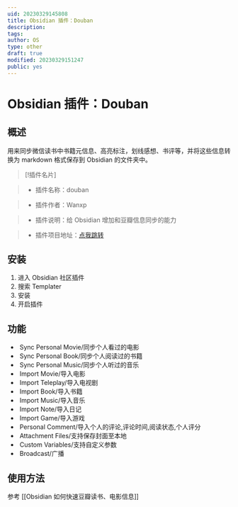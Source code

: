 ```yaml
---
uid: 20230329145808
title: Obsidian 插件：Douban
description: 
tags: 
author: OS
type: other
draft: true
modified: 20230329151247
public: yes
---
```


# Obsidian 插件：Douban

## 概述

用来同步微信读书中书籍元信息、高亮标注，划线感想、书评等，并将这些信息转换为 markdown 格式保存到 Obsidian 的文件夹中。

>[!插件名片]

>- 插件名称：douban

>- 插件作者：Wanxp

>- 插件说明：给 Obsidian 增加和豆瓣信息同步的能力

>- 插件项目地址：[点我跳转](https://github.com/Wanxp/obsidian-douban)

## 安装

1. 进入 Obsidian 社区插件
2. 搜索 Templater
3. 安装
4. 开启插件

## 功能

-    Sync Personal Movie/同步个人看过的电影
-    Sync Personal Book/同步个人阅读过的书籍
-    Sync Personal Music/同步个人听过的音乐
-    Import Movie/导入电影
-    Import Teleplay/导入电视剧
-    Import Book/导入书籍
-    Import Music/导入音乐
-    Import Note/导入日记
-    Import Game/导入游戏
-    Personal Comment/导入个人的评论,评论时间,阅读状态,个人评分
-    Attachment Files/支持保存封面至本地
-    Custom Variables/支持自定义参数
-    Broadcast/广播

## 使用方法

参考 [[Obsidian 如何快速豆瓣读书、电影信息]]